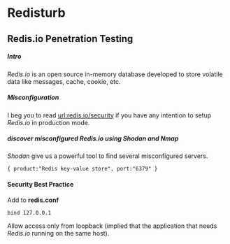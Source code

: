 # Redisturb
## Redis.io Penetration Testing 

##### Intro

*Redis.io* is an open source in-memory database developed to store volatile data like messages, cache, cookie, etc.

##### Misconfiguration

I beg you to read [url:redis.io/security](http://redis.io/topics/security) if you have any intention to setup *Redis.io* in production mode.

##### discover misconfigured *Redis.io* using *Shodan* and *Nmap*

*Shodan* give us a powerful tool to find several misconfigured servers.

` { product:"Redis key-value store", port:"6379" } `

#### Security Best Practice
Add to **redis.conf**

`bind 127.0.0.1`

Allow access only from loopback (implied that the application that needs *Redis.io* running on the same host).
